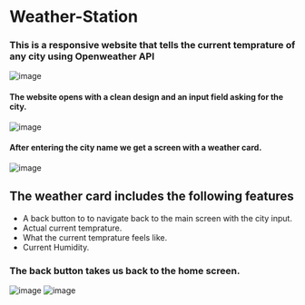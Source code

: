 # Weather-Station


### This is a responsive website that tells the current temprature of any city using Openweather API

![image](https://user-images.githubusercontent.com/76691246/191585127-d8e43969-b3cd-4f54-8e3d-a6c8dbd6be4f.png)

#### The website opens with a clean design and an input field asking for the city.
![image](https://user-images.githubusercontent.com/76691246/191585691-c877b729-556e-463f-800a-ca4ebb1b5d5c.png)

#### After entering the city name we get a screen with a weather card.

![image](https://user-images.githubusercontent.com/76691246/191585618-65447d6b-24fa-4a34-bc68-e6a4df9b0ee3.png)

## **The weather card includes the following features** 
- A back button to to navigate back to the main screen with the city input.
- Actual current temprature.
- What the current temprature feels like.
- Current Humidity.

### The back button takes us back to the home screen.

![image](https://user-images.githubusercontent.com/76691246/191586757-6b35ac31-3820-4eb1-a027-83c093a6df10.png)
![image](https://user-images.githubusercontent.com/76691246/191586830-29d44d0e-89fa-40d7-9de6-e06cfbd5859f.png)


